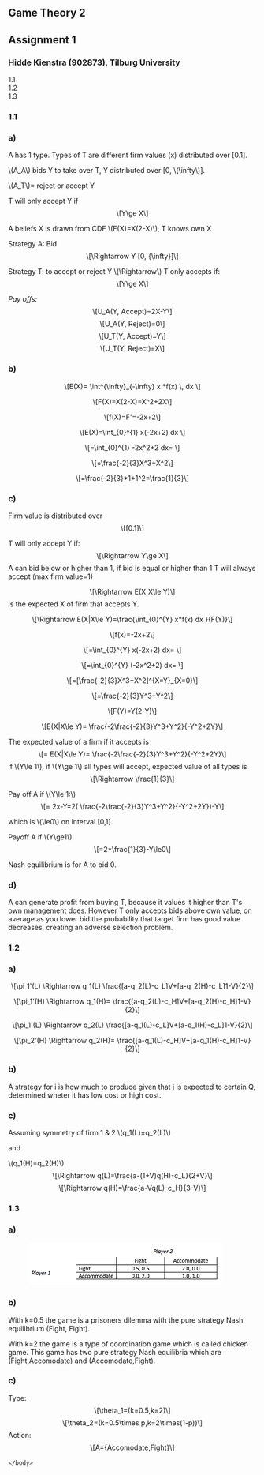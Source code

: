 <!DOCTYPE html>
<html>
<head>
  <meta charset="utf-8">
  <meta name="generator" content="pandoc">
  <meta name="author" content="Assignment 1">
  <title>Game Theory 2</title>
  <meta name="apple-mobile-web-app-capable" content="yes">
  <meta name="apple-mobile-web-app-status-bar-style" content="black-translucent">
  <meta name="viewport" content="width=device-width, initial-scale=1.0, maximum-scale=1.0, user-scalable=no, minimal-ui">
  <link rel="stylesheet" href="reveal.js/css/reveal.css">
  <style type="text/css">code{white-space: pre;}</style>
  <link rel="stylesheet" href="reveal.js/css/theme/solarized.css" id="theme">
  <!-- Printing and PDF exports -->
  <script>
    var link = document.createElement( 'link' );
    link.rel = 'stylesheet';
    link.type = 'text/css';
    link.href = window.location.search.match( /print-pdf/gi ) ? 'reveal.js/css/print/pdf.css' : 'reveal.js/css/print/paper.css';
    document.getElementsByTagName( 'head' )[0].appendChild( link );
  </script>
  <!--[if lt IE 9]>
  <script src="reveal.js/lib/js/html5shiv.js"></script>
  <![endif]-->
  <script src="https://cdn.mathjax.org/mathjax/latest/MathJax.js?config=TeX-AMS-MML_HTMLorMML" type="text/javascript"></script>
</head>
<body>
  <div class="reveal">
    <div class="slides">

<section>
  <h1 class="title">Game Theory 2</h1>
  <h2 class="author">Assignment 1</h2>
  <h3 class="date">Hidde Kienstra (902873), Tilburg University</h3>
</section>
<section id="TOC">
<ul>
<li><a href="#/section">1.1</a></li>
<li><a href="#/section-1">1.2</a></li>
<li><a href="#/section-2">1.3</a></li>
</ul>
</section>

<section><section id="section" class="titleslide slide level1"><h1>1.1</h1></section><section id="a" class="slide level2">
<h1>a)</h1>
<p>A has 1 type. Types of T are different firm values (x) distributed over [0.1].</p>
<p><span class="math inline">\(A_A\)</span> bids Y to take over T, Y distributed over [0, <span class="math inline">\(\infty\)</span>].</p>
<p><span class="math inline">\(A_T\)</span>= reject or accept Y</p>
<p>T will only accept Y if <span class="math display">\[Y\ge X\]</span></p>
</section><section class="slide level2">

<p>A beliefs X is drawn from CDF <span class="math inline">\(F(X)=X(2-X)\)</span>, T knows own X</p>
<p>Strategy A: Bid <span class="math display">\[\Rightarrow Y [0, {\infty}]\]</span></p>
<p>Strategy T: to accept or reject Y <span class="math inline">\(\Rightarrow\)</span> T only accepts if: <span class="math display">\[Y\ge X\]</span></p>
<p><em>Pay offs:</em> <span class="math display">\[U_A(Y, Accept)=2X-Y\]</span> <span class="math display">\[U_A(Y, Reject)=0\]</span> <span class="math display">\[U_T(Y, Accept)=Y\]</span> <span class="math display">\[U_T(Y, Reject)=X\]</span></p>
</section><section id="b" class="slide level2">
<h1>b)</h1>
<p><span class="math display">\[E(X)= \int^{\infty}_{-\infty} x *f(x) \, dx \]</span></p>
<p><span class="math display">\[F(X)=X(2-X)=X^2+2X\]</span></p>
<p><span class="math display">\[f(X)=F&#39;=-2x+2\]</span></p>
<p><span class="math display">\[E(X)=\int_{0}^{1} x(-2x+2) dx \]</span></p>
</section><section class="slide level2">

<p><span class="math display">\[=\int_{0}^{1} -2x^2+2 dx= \]</span></p>
<p><span class="math display">\[=\frac{-2}{3}X^3+X^2\]</span></p>
<p><span class="math display">\[=\frac{-2}{3}*1+1^2=\frac{1}{3}\]</span></p>
</section><section id="c" class="slide level2">
<h1>c)</h1>
<p>Firm value is distributed over <span class="math display">\[[0.1]\]</span></p>
<p>T will only accept Y if: <span class="math display">\[\Rightarrow Y\ge X\]</span> A can bid below or higher than 1, if bid is equal or higher than 1 T will always accept (max firm value=1)</p>
<p><span class="math display">\[\Rightarrow E(X|X\le Y)\]</span> is the expected X of firm that accepts Y.</p>
<p><span class="math display">\[\Rightarrow E(X|X\le Y)=\frac{\int_{0}^{Y} x*f(x) dx }{F(Y)}\]</span></p>
</section><section class="slide level2">

<p><span class="math display">\[f(x)=-2x+2\]</span></p>
<p><span class="math display">\[=\int_{0}^{Y} x(-2x+2) dx= \]</span></p>
<p><span class="math display">\[=\int_{0}^{Y} (-2x^2+2)  dx= \]</span></p>
<p><span class="math display">\[=[\frac{-2}{3}X^3+X^2]^{X=Y}_{X=0}\]</span></p>
<p><span class="math display">\[=\frac{-2}{3}Y^3+Y^2\]</span></p>
<p><span class="math display">\[F(Y)=Y(2-Y)\]</span></p>
<p><span class="math display">\[E(X|X\le Y)= \frac{-2\frac{-2}{3}Y^3+Y^2}{-Y^2+2Y}\]</span></p>
</section><section class="slide level2">

<p>The expected value of a firm if it accepts is <span class="math display">\[= E(X|X\le Y)= \frac{-2\frac{-2}{3}Y^3+Y^2}{-Y^2+2Y}\]</span> if <span class="math inline">\(Y\le 1\)</span>, if <span class="math inline">\(Y\ge 1\)</span> all types will accept, expected value of all types is <span class="math display">\[\Rightarrow \frac{1}{3}\]</span></p>
<p>Pay off A if <span class="math inline">\(Y\le 1:\)</span> <span class="math display">\[= 2x-Y=2( \frac{-2\frac{-2}{3}Y^3+Y^2}{-Y^2+2Y})-Y\]</span></p>
</section><section class="slide level2">

<p>which is <span class="math inline">\(\le0\)</span> on interval [0,1].</p>
<p>Payoff A if <span class="math inline">\(Y\ge1\)</span> <span class="math display">\[=2*\frac{1}{3}-Y\le0\]</span></p>
<p>Nash equilibrium is for A to bid 0.</p>
</section><section id="d" class="slide level2">
<h1>d)</h1>
<p>A can generate profit from buying T, because it values it higher than T's own management does. However T only accepts bids above own value, on average as you lower bid the probability that target firm has good value decreases, creating an adverse selection problem.</p>
</section></section>
<section><section id="section-1" class="titleslide slide level1"><h1>1.2</h1></section><section id="a-1" class="slide level2">
<h1>a)</h1>
<p><span class="math display">\[\pi_1&#39;(L) \Rightarrow q_1(L) \frac{[a-q_2(L)-c_L]V+[a-q_2(H)-c_L]1-V}{2}\]</span></p>
<p><span class="math display">\[\pi_1&#39;(H) \Rightarrow q_1(H)= \frac{[a-q_2(L)-c_H]V+[a-q_2(H)-c_H]1-V}{2}\]</span></p>
<p><span class="math display">\[\pi_1&#39;(L) \Rightarrow q_2(L) \frac{[a-q_1(L)-c_L]V+[a-q_1(H)-c_L]1-V}{2}\]</span></p>
<p><span class="math display">\[\pi_2&#39;(H) \Rightarrow q_2(H)= \frac{[a-q_1(L)-c_H]V+[a-q_1(H)-c_H]1-V}{2}\]</span></p>
</section><section id="b-1" class="slide level2">
<h1>b)</h1>
<p>A strategy for i is how much to produce given that j is expected to certain Q, determined wheter it has low cost or high cost.</p>
</section><section id="c-1" class="slide level2">
<h1>c)</h1>
<p>Assuming symmetry of firm 1 &amp; 2 <span class="math inline">\(q_1(L)=q_2(L)\)</span></p>
<p>and</p>
<p><span class="math inline">\(q_1(H)=q_2(H)\)</span><br />
<span class="math display">\[\Rightarrow q(L)=\frac{a-(1+V)q(H)-c_L}{2+V}\]</span> <span class="math display">\[\Rightarrow q(H)=\frac{a-Vq(L)-c_H}{3-V}\]</span></p>
</section></section>
<section><section id="section-2" class="titleslide slide level1"><h1>1.3</h1></section><section id="a-2" class="slide level2">
<h1>a)</h1>
<figure>
<img src="Schermafbeelding.png" />
</figure>
</section><section id="b-2" class="slide level2">
<h1>b)</h1>
<p>With k=0.5 the game is a prisoners dilemma with the pure strategy Nash equilibrium (Fight, Fight).</p>
<p>With k=2 the game is a type of coordination game which is called chicken game. This game has two pure strategy Nash equilibria which are (Fight,Accomodate) and (Accomodate,Fight).</p>
</section><section id="c-2" class="slide level2">
<h1>c)</h1>
<p>Type: <span class="math display">\[\theta_1=(k=0.5,k=2)\]</span> <span class="math display">\[\theta_2=(k=0.5\times p,k=2\times(1-p))\]</span> Action: <span class="math display">\[A={Accomodate,Fight}\]</span></p>
</section></section>
    </div>
  </div>

  <script src="reveal.js/lib/js/head.min.js"></script>
  <script src="reveal.js/js/reveal.js"></script>

  <script>

      // Full list of configuration options available at:
      // https://github.com/hakimel/reveal.js#configuration
      Reveal.initialize({

        // Optional reveal.js plugins
        dependencies: [
          { src: 'reveal.js/lib/js/classList.js', condition: function() { return !document.body.classList; } },
          { src: 'reveal.js/plugin/zoom-js/zoom.js', async: true },
          { src: 'reveal.js/plugin/notes/notes.js', async: true }
        ]
      });
    </script>
    </body>
</html>

